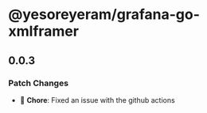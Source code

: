 # @yesoreyeram/grafana-go-xmlframer

## 0.0.3

### Patch Changes

- 🐛 **Chore**: Fixed an issue with the github actions
